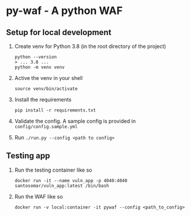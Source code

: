 # py-waf - A python WAF

## Setup for local development
1. Create venv for Python 3.8 (in the root directory of the project)
    ```shell script
   python --version
   > ... 3.8 ...
   python -m venv venv
    ```
2. Active the venv in your shell
    ```shell script
   source venv/bin/activate
    ```
3. Install the requirements
    ```shell script
   pip install -r requirements.txt 
   ```
   
4. Validate the config. A sample config is provided in `config/config.sample.yml`

5. Run `./run.py --config <path to config>`

 ## Testing app
1. Run the testing container like so
    ```
    docker run -it --name vuln_app -p 4040:4040 santosomar/vuln_app:latest /bin/bash
    ```

2. Run the WAF like so
    ```shell script
   docker run -v local:container -it pywaf --config <path_to_config> 
    ```